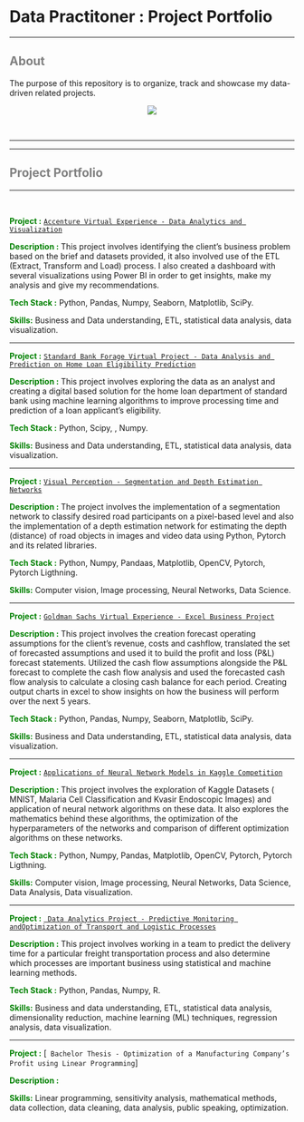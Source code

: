 # Data Practitoner : Project Portfolio 

---
## <span style="color:grey"> About </span>


The purpose of this repository is to organize, track and showcase my data-driven related projects. 

<p align="center">

<div style="text-align:center"><img src="https://thumbs.dreamstime.com/b/multitask-afro-girl-data-specialist-seo-programmer-african-american-female-many-hands-programming-tasks-woman-software-184586530.jpg" /></div>


</p>




<br>


---
---

## <span style="color:grey"> Project Portfolio </span>
---

<br>

<span style="color:green"> __Project :__  </span> [`Accenture Virtual Experience - Data Analytics and Visualization`](https://github.com/ghraciella/data-practitioner-project-portfolio/tree/main/data-analysis-projects/Accenture-Data-Analytics-and-Visualization-Virtual-Experience)


<span style="color:green"> __Description :__   </span> This project involves identifying the client’s business problem based on the brief and datasets provided, it also involved use of the ETL (Extract, Transform and Load) process. I also created a dashboard with several visualizations using Power BI in order to
get insights, make my analysis and give my recommendations.

<span style="color:green">  __Tech Stack :__  </span> Python, Pandas, Numpy, Seaborn, Matplotlib, SciPy.

<span style="color:green"> __Skills:__  </span>  Business and Data understanding, ETL, statistical data analysis, data visualization.

---
<span style="color:green"> __Project :__  </span>  [`Standard Bank Forage Virtual Project - Data Analysis and Prediction on Home Loan Eligibility Prediction`](https://github.com/ghraciella/data-practitioner-project-portfolio/tree/main/data-analysis-projects/Standard-Bank-Data-Analysis-Home-Loan-Eligibility-Prediction)


<span style="color:green"> __Description :__   </span> This project involves exploring the data as an analyst and creating a digital based solution for the home loan department of standard bank using machine learning algorithms to improve processing time and prediction of a loan applicant’s eligibility.

<span style="color:green">  __Tech Stack :__  </span> Python, Scipy, , Numpy.

<span style="color:green"> __Skills:__  </span> Business and Data understanding, ETL, statistical data analysis, data visualization.

---
<span style="color:green"> __Project :__  </span>  [`Visual Perception - Segmentation and Depth Estimation Networks`](https://github.com/ghraciella/data-practitioner-project-portfolio/tree/main/data-science-projects/Visual-Perception-Segmentation-and-Depth-Estimation-Networks)


<span style="color:green"> __Description :__   </span> The project involves the implementation of a segmentation network to classify desired road participants on a pixel-based level and also the implementation of a depth estimation network for estimating the depth (distance) of road objects in
images and video data using Python, Pytorch and its related
libraries.

<span style="color:green">  __Tech Stack :__  </span> Python,  Numpy, Pandaas,  Matplotlib, OpenCV, Pytorch, Pytorch Ligthning.

<span style="color:green"> __Skills:__  </span> Computer vision, Image processing, Neural Networks, Data Science.


---
<span style="color:green"> __Project :__  </span>  [`Goldman Sachs Virtual Experience - Excel Business Project`](https://github.com/ghraciella/data-practitioner-project-portfolio/tree/main/data-science-projects/Goldman-Sachs-Excel-Business-Virtual-Experience-Project)


<span style="color:green"> __Description :__   </span> This project involves the creation forecast operating assumptions for the client’s revenue, costs and cashflow, translated the set of forecasted assumptions and used it to build the profit and loss (P&L) forecast statements. Utilized the cash flow assumptions
alongside the P&L forecast to complete the cash flow
analysis and used the forecasted cash flow analysis to
calculate a closing cash balance for each period.
Creating output charts in excel to show insights on how
the business will perform over the next 5 years.

<span style="color:green">  __Tech Stack :__  </span> Python, Pandas, Numpy, Seaborn, Matplotlib, SciPy.

<span style="color:green"> __Skills:__  </span> Business and Data understanding, ETL, statistical data analysis, data visualization.


---
<span style="color:green"> __Project :__  </span>  [`Applications of Neural Network Models in Kaggle Competition`](https://github.com/ghraciella/Accenture-Data-Analytics-and-Visualization-Virtual-Experience)


<span style="color:green"> __Description :__   </span> This project involves the exploration of Kaggle Datasets ( MNIST, Malaria Cell Classification and Kvasir Endoscopic Images) and application of neural network algorithms on these data. It also explores the mathematics behind these algorithms, the optimization of the hyperparameters of the networks and comparison of different optimization algorithms on these networks.

<span style="color:green">  __Tech Stack :__  </span> Python,  Numpy, Pandas,  Matplotlib, OpenCV, Pytorch, Pytorch Ligthning.

<span style="color:green"> __Skills:__  </span> Computer vision, Image processing, Neural Networks, Data Science, Data Analysis, Data visualization.



---
<span style="color:green"> __Project :__  </span>  [` Data Analytics Project - Predictive Monitoring andOptimization of Transport and Logistic Processes`](https://github.com/ghraciella/Accenture-Data-Analytics-and-Visualization-Virtual-Experience)


<span style="color:green"> __Description :__   </span> This project involves working in a team to predict the delivery time for a particular freight transportation process and also determine which processes are important business using statistical and machine learning methods.

<span style="color:green">  __Tech Stack :__  </span> Python, Pandas, Numpy, R.

<span style="color:green"> __Skills:__  </span> Business and data understanding, ETL, statistical data analysis, dimensionality reduction, machine learning (ML) techniques, regression analysis, data visualization.


---
<span style="color:green"> __Project :__  </span>  [` Bachelor Thesis - Optimization of a Manufacturing Company’s Profit using Linear Programming`]


<span style="color:green"> __Description :__   </span> 

<span style="color:green"> __Skills:__  </span> Linear programming, sensitivity analysis, mathematical methods, data collection, data cleaning, data analysis, public speaking, optimization.




<!---

---
---

## <span style="color:grey"> Repository Details </span>
---

* __Areas of Interests__ :
  - Data Science
  - Data Engineering
  - Data Analysis
  - Analytical Engineering
  - Software Development

<br>

* __Open Industry Datasets__ :
  - Retail and Supply Chain:
    - Retail Data Analytics: [Data Source](https://www.kaggle.com/datasets/manjeetsingh/retaildataset)
    - E-commerce retail sales: [Data Source](https://www.kaggle.com/datasets/census/e-commerce-retail-sales-series-data-collection)
    - Bike Sales Data
    - Online Retail : [Data Source](https://www.kaggle.com/datasets/sanlian/online-retail-dataset)

  - Real Estate
    - Apartment Rental Offers in Germany: [Data Source](https://www.kaggle.com/datasets/corrieaar/apartment-rental-offers-in-germany) 
    - Dragon Real Estate - Price Predictor: [Data Source](https://www.kaggle.com/datasets/arslanali4343/real-estate-dataset)

  - Health and Fitness:
    - LA Restaurant and Market Health Data: [Data Source](https://www.kaggle.com/datasets/cityofLA/la-restaurant-market-health-data)
    - Maternal Health Risk: [Data Source](https://www.kaggle.com/datasets/csafrit2/maternal-health-risk-data)
    - Mental Health in Tech: [Data Source](https://www.kaggle.com/datasets/osmi/mental-health-in-tech-survey)  
    - GP Prescription: [Data Source](https://www.kaggle.com/datasets/nhs/general-practice-prescribing-data)
    - Health Insurance: [Data Source](https://www.kaggle.com/datasets/omartronco/health-insurance-data)
    - Diabetes Indicators: [Data Source](https://www.kaggle.com/datasets/alexteboul/diabetes-health-indicators-dataset)

  
 


--->










